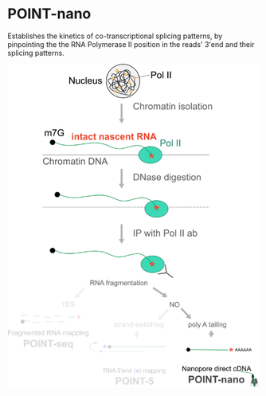# POINT-nano

Establishes the kinetics of co-transcriptional splicing patterns, by pinpointing the the RNA Polymerase II position in the reads' 3'end and their splicing patterns. 

![](POINT_nano.png)